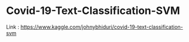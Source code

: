 # Covid-19-Text-Classification-SVM

Link : https://www.kaggle.com/johnybhiduri/covid-19-text-classification-svm
